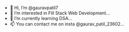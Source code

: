 - 👋 Hi, I’m @gauravpatil7
- 👀 I’m interested in Fill Stack Web Development...
- 🌱 I’m currently learning DSA...
- 📫 You can contact me on insta @gaurav_patil_23602...

<!---
gauravpatil7/gauravpatil7 is a ✨ special ✨ repository because its `README.md` (this file) appears on your GitHub profile.
You can click the Preview link to take a look at your changes.
--->
